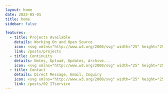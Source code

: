 ```yaml
---
layout: home
date: 2023-05-01
title: home
sidebar: false

features:
  - title: Projects Available
    details: Working On and Open Source
    icon: <svg xmlns="http://www.w3.org/2000/svg" width="25" height="25" fill="var(--vp-c-red-2)" class="bi bi-terminal" viewBox="0 0 16 16"><path d="M6 9a.5.5 0 0 1 .5-.5h3a.5.5 0 0 1 0 1h-3A.5.5 0 0 1 6 9M3.854 4.146a.5.5 0 1 0-.708.708L4.793 6.5 3.146 8.146a.5.5 0 1 0 .708.708l2-2a.5.5 0 0 0 0-.708z"/><path d="M2 1a2 2 0 0 0-2 2v10a2 2 0 0 0 2 2h12a2 2 0 0 0 2-2V3a2 2 0 0 0-2-2zm12 1a1 1 0 0 1 1 1v10a1 1 0 0 1-1 1H2a1 1 0 0 1-1-1V3a1 1 0 0 1 1-1z"/></svg>
    link: /posts/projects   
  - title: Continuity
    details: Notes, Upload, Updates, Archive...
    icon: <svg xmlns="http://www.w3.org/2000/svg" width="25" height="25" fill="var(--vp-c-green-2)"  class="bi bi-infinity" viewBox="0 0 16 16"><path d="M5.68 5.792 7.345 7.75 5.681 9.708a2.75 2.75 0 1 1 0-3.916ZM8 6.978 6.416 5.113l-.014-.015a3.75 3.75 0 1 0 0 5.304l.014-.015L8 8.522l1.584 1.865.014.015a3.75 3.75 0 1 0 0-5.304l-.014.015zm.656.772 1.663-1.958a2.75 2.75 0 1 1 0 3.916z"/></svg>   
  - title: Contact
    details: Direct Message, Email, Inquiry
    icon: <svg xmlns="http://www.w3.org/2000/svg" width="25" height="25" fill="var(--vp-c-yellow-2)" class="bi bi-chat-left-heart" viewBox="0 0 16 16"><path d="M14 1a1 1 0 0 1 1 1v8a1 1 0 0 1-1 1H4.414A2 2 0 0 0 3 11.586l-2 2V2a1 1 0 0 1 1-1zM2 0a2 2 0 0 0-2 2v12.793a.5.5 0 0 0 .854.353l2.853-2.853A1 1 0 0 1 4.414 12H14a2 2 0 0 0 2-2V2a2 2 0 0 0-2-2z"/><path d="M8 3.993c1.664-1.711 5.825 1.283 0 5.132-5.825-3.85-1.664-6.843 0-5.132"/></svg>
    link: /posts/02 ITservice 
---
```


